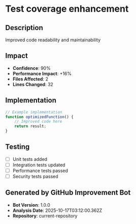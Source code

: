 # Test coverage enhancement

## Description
Improved code readability and maintainability

## Impact
- **Confidence**: 90%
- **Performance Impact**: +16%
- **Files Affected**: 2
- **Lines Changed**: 32

## Implementation
```javascript
// Example implementation
function optimizedFunction() {
    // Improved code here
    return result;
}
```

## Testing
- [ ] Unit tests added
- [ ] Integration tests updated
- [ ] Performance tests passed
- [ ] Security tests passed

## Generated by GitHub Improvement Bot
- **Bot Version**: 1.0.0
- **Analysis Date**: 2025-10-17T03:12:00.362Z
- **Repository**: current-repository
